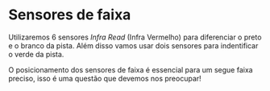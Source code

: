 # Sensores de faixa

Utilizaremos 6 sensores *Infra Read* (Infra Vermelho) para diferenciar o preto e o branco da pista. Além disso vamos usar dois sensores para indentificar o verde da pista.

O posicionamento dos sensores de faixa é essencial para um segue faixa preciso, isso é uma questão que devemos nos preocupar!